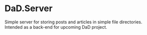 # DaD.Server

Simple server for storing posts and articles in simple file directories.
Intended as a back-end for upcoming DaD project.
